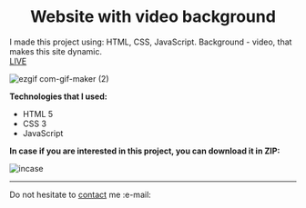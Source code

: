 <h1 align = "center">Website with video background</h1>


I made this project using: HTML, CSS, JavaScript. Background - video, that makes this site dynamic.<br>
<a href="https://vladyslavos.github.io/Website_with_video_background/#">LIVE</a>

![ezgif com-gif-maker (2)](https://user-images.githubusercontent.com/67589338/104092600-a3636a80-528d-11eb-8fc2-bd495ece1ef0.gif)

 <b>Technologies that I used:</b>
<ul>
  <li>HTML 5</li>
  <li>CSS 3</li>
 <li>JavaScript</li>
</ul>

<b>In case if you are interested in this project, you can download it in ZIP:</b>


![incase](https://user-images.githubusercontent.com/67589338/126912295-1e69ace5-af2d-4a8c-96a9-41aa909c8c43.png)
<hr>

<p>Do not hesitate to <a href="mailto:vladyslawork@gmail.com">contact</a> me :e-mail:</p>













